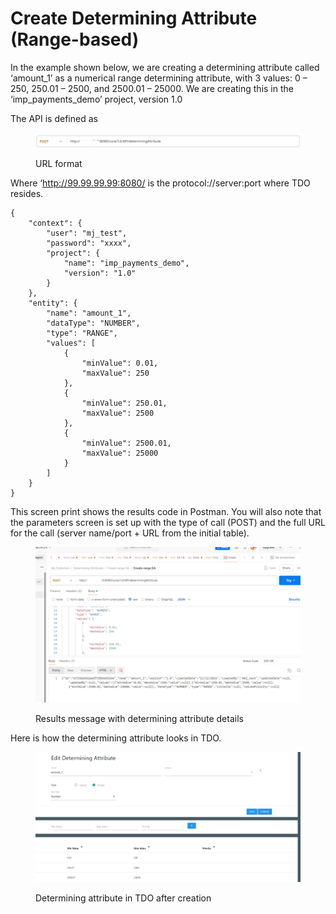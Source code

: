 # Create Determining Attribute (Range-based)

In the example shown below, we are creating a determining attribute called ‘amount\_1’ as a numerical range determining attribute, with 3 values:  0 – 250, 250.01 – 2500, and 2500.01 – 25000.  We are creating this in the ‘imp\_payments\_demo’ project, version 1.0

&#x20;

The API is defined as

<figure><img src="../../../../../.gitbook/assets/image (61).png" alt=""><figcaption><p>URL format</p></figcaption></figure>

&#x20;

&#x20;

Where ‘http://99.99.99.99:8080/ is the protocol://server:port where TDO resides.

&#x20;

```
{
    "context": {
        "user": "mj_test",
        "password": "xxxx",
        "project": {
            "name": "imp_payments_demo",
            "version": "1.0"
        }
    },
    "entity": {
        "name": "amount_1",
        "dataType": "NUMBER",
        "type": "RANGE",
        "values": [
            {
                "minValue": 0.01,
                "maxValue": 250
            },
            {
                "minValue": 250.01,
                "maxValue": 2500
            },
            {
                "minValue": 2500.01,
                "maxValue": 25000
            }
        ]
    }
}
```

&#x20;

This screen print shows the results code in Postman.  You will also note that the parameters screen is set up with the type of call (POST) and the full URL for the call (server name/port + URL from the initial table).

&#x20;

&#x20;

<figure><img src="../../../../../.gitbook/assets/image (62).png" alt=""><figcaption><p>Results message with determining attribute details</p></figcaption></figure>

&#x20;

&#x20;

Here is how the determining attribute looks in TDO.

<figure><img src="../../../../../.gitbook/assets/image (63).png" alt=""><figcaption><p>Determining attribute in TDO after creation</p></figcaption></figure>
